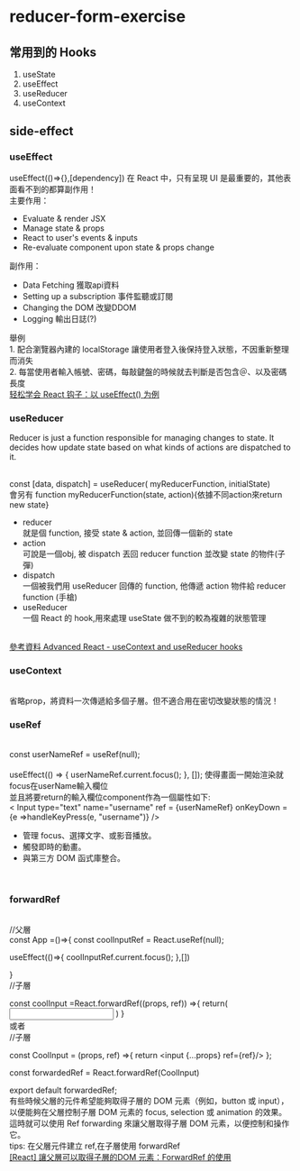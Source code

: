 # reducer-form-exercise

<h2>常用到的 Hooks</h2>


1. useState
2. useEffect
3. useReducer
4. useContext


<h2>side-effect</h2>

<h3>useEffect</h3>
useEffect(()=>{},[dependency])
在 React 中，只有呈現 UI 是最重要的，其他表面看不到的都算副作用！<br>
主要作用：
<ul>
<li>Evaluate & render JSX</li>
<li>Manage state & props</li>
<li>React to user's events & inputs</li>
<li>Re-evaluate component upon state & props change</li>
</ul>
副作用：
<ul>
<li>Data Fetching 獲取api資料</il>
<li>Setting up a subscription 事件監聽或訂閱</il>
<li>Changing the DOM 改變DDOM</il>
<li>Logging 輸出日誌(?)</il>
</ul>
舉例<br>
1. 配合瀏覽器內建的 localStorage 讓使用者登入後保持登入狀態，不因重新整理而消失<br>
2. 每當使用者輸入帳號、密碼，每敲鍵盤的時候就去判斷是否包含＠、以及密碼長度<br>
<a href='https://www.ruanyifeng.com/blog/2020/09/react-hooks-useeffect-tutorial.html'>轻松学会 React 钩子：以 useEffect() 为例</a>
<h3>useReducer</h3>
<p> Reducer is just a function responsible for managing changes to state. It decides how update state based on what kinds of actions are dispatched to it.</p><br>
const [data, dispatch] = useReducer( myReducerFunction, initialState) <br>
會另有 function myReducerFunction(state, action){依據不同action來return new state}
<ul>
  <li>reducer</li>  就是個 function, 接受 state & action, 並回傳一個新的 state<br>
  <li>action</li>   可說是一個obj, 被 dispatch 丟回 reducer function 並改變 state 的物件(子彈)<br>
   <li>dispatch</li> 一個被我們用 useReducer 回傳的 function, 他傳遞 action 物件給 reducer function (手槍)
  <li>useReducer</li> 一個 React 的 hook,用來處理 useState 做不到的較為複雜的狀態管理<br>
</ul>
<br/>
<a href='https://frontend.turing.edu/lessons/module-3/advanced-react-hooks.html'>參考資料 Advanced React - useContext and useReducer hooks</a>
  
<h3>useContext</h3><br>
省略prop，將資料一次傳遞給多個子層。但不適合用在密切改變狀態的情況！
  
<h3>useRef</h3><br>
  const userNameRef = useRef(null);<br>
  <br>
  useEffect(() => {
    userNameRef.current.focus();
  }, []); 使得畫面一開始渲染就focus在userName輸入欄位<br>
  並且將要return的輸入欄位component作為一個屬性如下: <br>
  < Input 
  type="text"
  name="username" 
  ref = {userNameRef}
  onKeyDown = {e =>handleKeyPress(e, "username")}
  />
  <br>
<ul>
  <li>管理 focus、選擇文字、或影音播放。</li>
  <li>觸發即時的動畫。</li>
  <li>與第三方 DOM 函式庫整合。</li>
</ul>  
  <a href="https://dev.to/sajithpradeep/understanding-the-use-of-useeffect-hook-forwardref-in-react-57jf"></a>  
<br>
<h3>forwardRef </h3>
<br>
//父層<br>
const App =()=>{
  const coolInputRef = React.useRef(null);
  
  useEffect(()=>{
    coolInputRef.current.focus();
  },[])
  
 <coolInput ref={coolInputRef}/>
}
<br>
//子層<br>

const coolInput =React.forwardRef((props, ref)) =>{
  return(
    <input type="text" ref={ref} />
  )
}
<br>或者<br>
//子層

const CoolInput = (props, ref) =>{
  return <input {...props} ref={ref}/>
};

const forwardedRef = React.forwardRef(CoolInput)

export default forwardedRef;
<br>
有些時候父層的元件希望能夠取得子層的 DOM 元素（例如，button 或 input），以便能夠在父層控制子層 DOM 元素的 focus, selection 或 animation 的效果。這時就可以使用 Ref forwarding 來讓父層取得子層 DOM 元素，以便控制和操作它。<br>
tips: 在父層元件建立 ref,在子層使用 forwardRef<br>
<a href="https://pjchender.blogspot.com/2021/03/react-dom-forwardref.html">[React] 讓父層可以取得子層的DOM 元素：ForwardRef 的使用</a>

